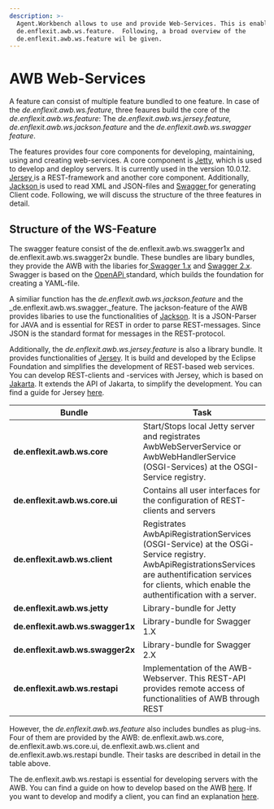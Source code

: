 ```yaml
---
description: >-
  Agent.Workbench allows to use and provide Web-Services. This is enabled by the
  de.enflexit.awb.ws.feature.  Following, a broad overview of the
  de.enflexit.awb.ws.feature wil be given.
---
```


# AWB Web-Services

A feature can consist of multiple feature bundled to one feature. In case of the _de.enflexit.awb.ws.feature_, three feaures build the core of the _de.enflexit.awb.ws.feature_: The _de.enflexit.awb.ws.jersey.feature,_ _de.enflexit.awb.ws.jackson.feature_ and the _de.enflexit.awb.ws.swagger feature_.

The features provides four core components for developing, maintaining, using and creating web-services. A core component is [Jetty](https://www.eclipse.org/jetty/documentation.php), which is used to develop and deploy servers. It is currently used in the version 10.0.12. [Jersey ](https://eclipse-ee4j.github.io/jersey.github.io/documentation/latest/index.html)is a REST-framework and another core component. Additionally, [Jackson ](https://github.com/FasterXML/jackson)is used to read XML and JSON-files and [Swagger ](https://swagger.io/)for generating Client code. Following, we will discuss the structure of the three features in detail.

## Structure of the WS-Feature

The swagger feature consist of the de.enflexit.awb.ws.swagger1x and de.enflexit.awb.ws.swagger2x bundle. These bundles are libary bundles, they provide the AWB with the libaries for[ Swagger 1.x](https://swagger.io/docs/) and [Swagger 2.x](https://swagger.io/docs/specification/2-0/basic-structure/). Swagger is based on the [OpenAPi ](https://www.openapis.org/)standard, which builds the foundation for creating a YAML-file.

A similiar function has the _de.enflexit.awb.ws.jackson.feature_ and the _de.enflexit.awb.ws.swagger._feature. The jackson-feature of the AWB provides libaries to use the functionalities of [Jackson](https://github.com/FasterXML/jackson). It is a JSON-Parser for JAVA and is essential for REST in order to parse REST-messages. Since JSON is the standard format for messages in the REST-protocol.

Additionally, the _de.enflexit.awb.ws.jersey.feature_ is also a library bundle. It provides functionalities of [Jersey](https://eclipse-ee4j.github.io/jersey/). It is build and developed by the Eclipse Foundation and simplifies the development of REST-based web services. You can develop REST-clients and -services with Jersey, which is based on [Jakarta](https://eclipse-ee4j.github.io/jersey/). It extends the API of Jakarta, to simplify the development. You can find a guide for Jersey [here](https://eclipse-ee4j.github.io/jersey.github.io/documentation/latest31x/index.html).

| Bundle                           | Task                                                                                                                                                                                                        |
| -------------------------------- | ----------------------------------------------------------------------------------------------------------------------------------------------------------------------------------------------------------- |
| **de.enflexit.awb.ws.core**      | Start/Stops local Jetty server and registrates AwbWebServerService or AwbWebHandlerService (OSGI-Services) at the OSGI-Service registry.                                                                    |
| **de.enflexit.awb.ws.core.ui**   | Contains all user interfaces for the configuration of REST-clients and servers                                                                                                                              |
| **de.enflexit.awb.ws.client**    | Registrates AwbApiRegistrationServices (OSGI-Service) at the OSGi-Service registry. AwbApiRegistrationsServices are authentification services for clients, which enable the authentification with a server. |
| **de.enflexit.awb.ws.jetty**     | Library-bundle for Jetty                                                                                                                                                                                    |
| **de.enflexit.awb.ws.swagger1x** | Library-bundle for Swagger 1.X                                                                                                                                                                              |
| **de.enflexit.awb.ws.swagger2x** | Library-bundle for Swagger 2.X                                                                                                                                                                              |
| **de.enflexit.awb.ws.restapi**   | Implementation of the AWB-Webserver. This REST-API provides remote access of functionalities of AWB through REST                                                                                            |

However, the _de.enflexit.awb.ws.feature_ also includes bundles as plug-ins. Four of them are provided by the AWB: de.enflexit.awb.ws.core,  de.enflexit.awb.ws.core.ui, de.enflexit.awb.ws.client and de.enflexit.awb.ws.restapi bundle. Their tasks are described in detail in the table above.&#x20;

The de.enflexit.awb.ws.restapi is essential for developing servers with the AWB. You can find a guide on how to develop based on the AWB [here](providing-web-services.md). If you want to develop and modify a client, you can find an explanation [here](using-web-services.md).

